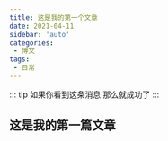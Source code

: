 ```yaml
---
title: 这是我的第一个文章
date: 2021-04-11
sidebar: 'auto'
categories:
 - 博文
tags:
 - 日常
---
```


::: tip
如果你看到这条消息 那么就成功了
:::
<!-- more -->

## 这是我的第一篇文章